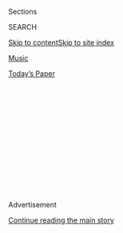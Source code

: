 <div id="app">

<div>

<div>

<div>

<div class="NYTAppHideMasthead css-1q2w90k e1suatyy0">

<div class="section css-ui9rw0 e1suatyy2">

<div class="css-eph4ug er09x8g0">

<div class="css-6n7j50">

</div>

<span class="css-1dv1kvn">Sections</span>

<div class="css-10488qs">

<span class="css-1dv1kvn">SEARCH</span>

</div>

[Skip to content](#site-content)[Skip to site index](#site-index)

</div>

<div id="masthead-section-label" class="css-1wr3we4 eaxe0e00">

[Music](https://www.nytimes.com/section/arts/music)

</div>

<div class="css-10698na e1huz5gh0">

</div>

</div>

<div id="masthead-bar-one" class="section hasLinks css-15hmgas e1csuq9d3">

<div class="css-uqyvli e1csuq9d0">

</div>

<div class="css-1uqjmks e1csuq9d1">

</div>

<div class="css-9e9ivx">

[](https://myaccount.nytimes.com/auth/login?response_type=cookie&client_id=vi)

</div>

<div class="css-1bvtpon e1csuq9d2">

[Today’s Paper](https://www.nytimes.com/section/todayspaper)

</div>

</div>

</div>

</div>

<div data-aria-hidden="false">

<div id="site-content" role="main">

<div>

<div class="css-1aor85t" style="opacity:0.000000001;z-index:-1;visibility:hidden">

<div class="css-1hqnpie">

<div class="css-epjblv">

<span class="css-17xtcya">[Music](/section/arts/music)</span><span class="css-x15j1o">|</span><span class="css-fwqvlz">To
Make Orchestras More Diverse, End Blind Auditions</span>

</div>

<div class="css-k008qs">

<div class="css-1iwv8en">

<span class="css-18z7m18"></span>

<div>

</div>

</div>

<span class="css-1n6z4y">https://nyti.ms/3eAwdbk</span>

<div class="css-1705lsu">

<div class="css-4xjgmj">

<div class="css-4skfbu" role="toolbar" data-aria-label="Social Media Share buttons, Save button, and Comments Panel with current comment count" data-testid="share-tools">

  - 
  - 
  - 
  - 
    
    <div class="css-6n7j50">
    
    </div>

  - 

</div>

</div>

</div>

</div>

</div>

</div>

<div id="NYT_TOP_BANNER_REGION" class="css-13pd83m">

</div>

<div id="top-wrapper" class="css-1sy8kpn">

<div id="top-slug" class="css-l9onyx">

Advertisement

</div>

[Continue reading the main story](#after-top)

<div class="ad top-wrapper" style="text-align:center;height:100%;display:block;min-height:250px">

<div id="top" class="place-ad" data-position="top" data-size-key="top">

</div>

</div>

<div id="after-top">

</div>

</div>

<div>

<div id="sponsor-wrapper" class="css-1hyfx7x">

<div id="sponsor-slug" class="css-19vbshk">

Supported by

</div>

[Continue reading the main story](#after-sponsor)

<div id="sponsor" class="ad sponsor-wrapper" style="text-align:center;height:100%;display:block">

</div>

<div id="after-sponsor">

</div>

</div>

<div class="css-186x18t">

critic’s notebook

</div>

<div class="css-1vkm6nb ehdk2mb0">

# To Make Orchestras More Diverse, End Blind Auditions

</div>

If ensembles are to reflect the communities they serve, the audition
process should take into account race, gender and other factors.

<div class="css-79elbk" data-testid="photoviewer-wrapper">

<div class="css-z3e15g" data-testid="photoviewer-wrapper-hidden">

</div>

<div class="css-1a48zt4 ehw59r15" data-testid="photoviewer-children">

![<span class="css-16f3y1r e13ogyst0" data-aria-hidden="true">In 1969,
when two Black musicians accused the New York Philharmonic of
discrimination, the violinist Sanford Allen (center) was the orchestra’s
only Black member. Today, just one full-time player is Black: Anthony
McGill, the principal
clarinet.</span><span class="css-cnj6d5 e1z0qqy90" itemprop="copyrightHolder"><span class="css-1ly73wi e1tej78p0">Credit...</span><span><span>Tim
Kantor</span></span></span>](https://static01.nyt.com/images/2020/07/19/arts/19race-tommasini-2/19race-tommasini-2-articleLarge.jpg?quality=75&auto=webp&disable=upscale)

</div>

</div>

<div class="css-18e8msd">

<div class="css-vp77d3 epjyd6m0">

<div class="css-hus3qt ey68jwv0" data-aria-hidden="true">

[![Anthony
Tommasini](https://static01.nyt.com/images/2018/02/20/multimedia/author-anthony-tommasini/author-anthony-tommasini-thumbLarge.jpg
"Anthony Tommasini")](https://www.nytimes.com/by/anthony-tommasini)

</div>

<div class="css-1baulvz">

By [<span class="css-1baulvz last-byline" itemprop="name">Anthony
Tommasini</span>](https://www.nytimes.com/by/anthony-tommasini)

</div>

</div>

  - July 16, 2020

  - 
    
    <div class="css-4xjgmj">
    
    <div class="css-d8bdto" role="toolbar" data-aria-label="Social Media Share buttons, Save button, and Comments Panel with current comment count" data-testid="share-tools">
    
      - 
      - 
      - 
      - 
        
        <div class="css-6n7j50">
        
        </div>
    
      - 
    
    </div>
    
    </div>

</div>

</div>

<div class="section meteredContent css-1r7ky0e" name="articleBody" itemprop="articleBody">

<div class="css-1fanzo5 StoryBodyCompanionColumn">

<div class="css-53u6y8">

During the tumultuous summer of 1969, two Black musicians [accused the
New York
Philharmonic](https://www.nytimes.com/2011/02/04/arts/music/04archive.html)
of discrimination. Earl Madison, a cellist, and J. Arthur Davis, a
bassist, said they had been rejected for positions because of their
race.

The city’s Commission on Human Rights decided against the musicians, but
found that aspects of the orchestra’s hiring system, especially
regarding substitute and extra players, functioned as an old boys’
network and were discriminatory. The ruling helped prod American
orchestras, finally, to try and deal with the biases that had kept them
overwhelmingly white and male. The Philharmonic, and many other
ensembles, began to hold auditions behind a screen, so that factors like
race and gender wouldn’t influence strictly musical appraisals.

Blind auditions, as they became known, proved transformative. The
percentage of women in orchestras, which [hovered under 6 percent
in 1970](https://gap.hks.harvard.edu/orchestrating-impartiality-impact-%E2%80%9Cblind%E2%80%9D-auditions-female-musicians),
grew. Today, women make up a third of the Boston Symphony Orchestra, and
they are half the New York Philharmonic. Blind auditions changed the
face of American orchestras.

</div>

</div>

<div class="css-1fanzo5 StoryBodyCompanionColumn">

<div class="css-53u6y8">

But not enough.

American orchestras remain among the nation’s [least racially diverse
institutions](https://www.nytimes.com/2018/04/18/arts/music/symphony-orchestra-diversity.html),
especially in regard to Black and Latino artists. In a 2014 study, only
1.8 percent of the players in top ensembles were Black; just 2.5 percent
were Latino. At the time of the Philharmonic’s 1969 discrimination case,
it had one Black player, the first it ever hired: Sanford Allen, a
violinist. Today, in a city that is a quarter Black, just one out of 106
full-time players is Black: Anthony McGill, the principal clarinet.

</div>

</div>

<div class="css-79elbk" data-testid="photoviewer-wrapper">

<div class="css-z3e15g" data-testid="photoviewer-wrapper-hidden">

</div>

<div class="css-1a48zt4 ehw59r15" data-testid="photoviewer-children">

![<span class="css-16f3y1r e13ogyst0" data-aria-hidden="true">Mr. McGill
playing with the Philharmonic in
February.</span><span class="css-cnj6d5 e1z0qqy90" itemprop="copyrightHolder"><span class="css-1ly73wi e1tej78p0">Credit...</span><span>Hiroyuki
Ito for The New York
Times</span></span>](https://static01.nyt.com/images/2020/07/19/arts/19race-tommasini-5/merlin_169681125_826fc99e-bfce-4525-b676-a9a91fc8c10e-articleLarge.jpg?quality=75&auto=webp&disable=upscale)

</div>

</div>

<div class="css-1fanzo5 StoryBodyCompanionColumn">

<div class="css-53u6y8">

The status quo is not working. If things are to change, ensembles must
be able to take proactive steps to address the appalling racial
imbalance that remains in their ranks. Blind auditions are no longer
tenable.

This well-intentioned but restrictive practice has prevented substantive
action when it comes to the most essential element of maintaining an
orchestra: hiring musicians. Musicians’ unions, which have in many ways
valiantly worked to protect their members in an economically tenuous
industry, have long been tenacious defenders of blind auditions,
asserting that they are the best way to ensure fairness.

But in sticking so stubbornly to the practice, unions may be hurting
themselves, their orchestras and their art form. Hanging on to a system
that has impeded diversity is particularly conspicuous at a moment when
the country has been galvanized by revulsion to police brutality against
Black Americans — and when orchestras, largely shuttered by the
coronavirus pandemic, are brainstorming both how to be more relevant to
their communities and how to redress racial inequities among their
personnel when they re-emerge.

If the musicians onstage are going to better reflect the diversity of
the communities they serve, the audition process has to be altered to
take into fuller account artists’ backgrounds and experiences. Removing
the screen is a crucial step.

</div>

</div>

<div>

</div>

<div class="css-1fanzo5 StoryBodyCompanionColumn">

<div class="css-53u6y8">

Blind auditions are based on an appealing premise of pure meritocracy:
An orchestra should be built from the very best players, period. But ask
anyone in the field, and you’ll learn that over the past century of
increasingly professionalized training, there has come to be remarkably
little difference between players at the top tier. There is an athletic
component to playing an instrument, and as with sprinters, gymnasts and
tennis pros, the basic level of technical skill among American
instrumentalists has steadily risen. A typical orchestral audition might
end up attracting dozens of people who are essentially indistinguishable
in their musicianship and technique.

It’s like an elite college facing a sea of applicants with straight A’s
and perfect test scores. Such a school can move past those marks,
embrace diversity as a social virtue and assemble a freshman class that
advances other values along with academic achievement. For orchestras,
the qualities of an ideal player might well include talent as an
educator, interest in unusual repertoire or willingness to program
innovative chamber events as well as pure musicianship. American
orchestras should be able to foster these values, and a diverse
complement of musicians, rather than passively waiting for
representation to emerge from behind the audition screen.

Some leaders in the field I’ve spoken with over the years have argued
that the problem starts earlier than auditions. They say racial
diversity is missing in the so-called pipeline that leads from learning
an instrument to summer programs to conservatories to graduate education
to elite jobs. In this view, even that strong pool of equally talented
hypothetical auditioners might have few, if any, Black or Latino players
in it.

Yet Afa S. Dworkin, the president of the [Sphinx
Organization](http://www.sphinxmusic.org/), which is dedicated to
encouraging diversity in classical music by fostering young artists,
argues that the pipeline is not the problem, and that talented musicians
of color are out there and ready.

</div>

</div>

<div class="css-79elbk" data-testid="photoviewer-wrapper">

<div class="css-z3e15g" data-testid="photoviewer-wrapper-hidden">

</div>

<div class="css-1a48zt4 ehw59r15" data-testid="photoviewer-children">

<div class="css-1xdhyk6 erfvjey0">

<span class="css-1ly73wi e1tej78p0">Image</span>

<div class="css-zjzyr8">

<div data-testid="lazyimage-container" style="height:166.26666666666668px">

</div>

</div>

</div>

<span class="css-16f3y1r e13ogyst0" data-aria-hidden="true">Afa S.
Dworkin, the president of the Sphinx Organization (top left),
participating in an online panel discussion among leading Black
musicians.</span>

</div>

</div>

<div class="css-1fanzo5 StoryBodyCompanionColumn">

<div class="css-53u6y8">

“As we speak,” she said in a recent online [roundtable
discussion](https://www.facebook.com/watch/?v=693343974780937) among
leading Black musicians, “about 96 Black and brown students who were
competitively selected from hundreds who auditioned for Sphinx’s summer
programs are going to go through intensive solo and chamber music
training.”

She added that any of those young artists would soon be worthy of
entrance to an elite conservatory and, in just a few years, ready for
top-tier auditions.

Sphinx has been attempting to change the auditions landscape. Two years
ago, alongside the [New World Symphony](https://www.nws.edu/), a
prestigious — and notably diverse — training orchestra for post-college
musicians, and the [League of American
Orchestras](https://americanorchestras.org/), a trade group, Sphinx
began a program to train musicians for auditions by pairing them with
mentors, giving them performance opportunities and awarding them
stipends to travel to auditions. (The heavy costs associated with
auditions disproportionately affect younger musicians of color; if you
can’t afford to buy many flights and hotel rooms each year, it doesn’t
matter how well you play.)

But orchestras must be a part of changing the landscape, too, by getting
rid of blind auditions.

Change can be unnerving. Might the gains female players have made be
reversed if the screen comes down? Might old habits of favoring the
students of veteran players return? Orchestras will need to be
transparent about their goals and procedures if they are to move forward
with a new approach to auditions — one that takes race and gender into
account, along with the full spectrum of a musician’s experience.

</div>

</div>

<div class="css-79elbk" data-testid="photoviewer-wrapper">

<div class="css-z3e15g" data-testid="photoviewer-wrapper-hidden">

</div>

<div class="css-1a48zt4 ehw59r15" data-testid="photoviewer-children">

<div class="css-1xdhyk6 erfvjey0">

<span class="css-1ly73wi e1tej78p0">Image</span>

<div class="css-zjzyr8">

<div data-testid="lazyimage-container" style="height:257.77777777777777px">

</div>

</div>

</div>

<span class="css-16f3y1r e13ogyst0" data-aria-hidden="true">Mr. McGill
performing as a soloist with the Philharmonic in
2018.</span><span class="css-cnj6d5 e1z0qqy90" itemprop="copyrightHolder"><span class="css-1ly73wi e1tej78p0">Credit...</span><span>Hiroyuki
Ito for The New York Times</span></span>

</div>

</div>

<div class="css-1fanzo5 StoryBodyCompanionColumn">

<div class="css-53u6y8">

I put the question to Mr. McGill, the Philharmonic’s principal clarinet
since 2014, who was more ambivalent about blind auditions than I am.

</div>

</div>

<div class="css-1fanzo5 StoryBodyCompanionColumn">

<div class="css-53u6y8">

“I don’t know what the right answers are,” he said, adding that the
screen has proved effective at eliminating the coziness that can creep
into the auditions process when members of the jury have worked with the
person playing.

Yet, he added, “representation matters more than people know.” He
recalled how crucial it was to his early development as a clarinetist,
growing up on the South Side of Chicago, to be part of the Chicago Teen
Ensemble, a small group of young Black musicians who worked with a
coach, made their own musical arrangements and toured the city giving
concerts. It gave Mr. McGill, he said, a sense that classical music “is
very normal,” the same sense his presence could give to a young Black
person watching the Philharmonic.

“Is slow and steady change fast enough?” he asked. “The world has
changed around us.”

When the Philharmonic plays, Mr. McGill stands out, not just for his
magnificent playing but also as the kind of role model he looked to as a
young artist. Yet, now more than ever, the spectacle of a lone Black
musician on a huge, packed stage at Lincoln Center is unbearably
depressing. Slow and steady change is no longer fast enough.

</div>

</div>

<div>

</div>

</div>

<div>

</div>

<div>

</div>

<div>

</div>

<div>

<div id="bottom-wrapper" class="css-1ede5it">

<div id="bottom-slug" class="css-l9onyx">

Advertisement

</div>

[Continue reading the main story](#after-bottom)

<div id="bottom" class="ad bottom-wrapper" style="text-align:center;height:100%;display:block;min-height:90px">

</div>

<div id="after-bottom">

</div>

</div>

</div>

</div>

</div>

## Site Index

<div>

</div>

## Site Information Navigation

  - [© <span>2020</span> <span>The New York Times
    Company</span>](https://help.nytimes.com/hc/en-us/articles/115014792127-Copyright-notice)

<!-- end list -->

  - [NYTCo](https://www.nytco.com/)
  - [Contact
    Us](https://help.nytimes.com/hc/en-us/articles/115015385887-Contact-Us)
  - [Work with us](https://www.nytco.com/careers/)
  - [Advertise](https://nytmediakit.com/)
  - [T Brand Studio](http://www.tbrandstudio.com/)
  - [Your Ad
    Choices](https://www.nytimes.com/privacy/cookie-policy#how-do-i-manage-trackers)
  - [Privacy](https://www.nytimes.com/privacy)
  - [Terms of
    Service](https://help.nytimes.com/hc/en-us/articles/115014893428-Terms-of-service)
  - [Terms of
    Sale](https://help.nytimes.com/hc/en-us/articles/115014893968-Terms-of-sale)
  - [Site Map](https://spiderbites.nytimes.com)
  - [Help](https://help.nytimes.com/hc/en-us)
  - [Subscriptions](https://www.nytimes.com/subscription?campaignId=37WXW)

</div>

</div>

</div>

</div>
